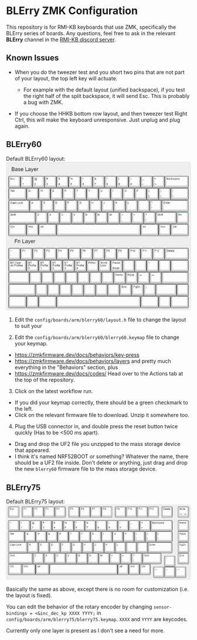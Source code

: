 # BLErry ZMK Configuration

This repository is for RMI-KB keyboards that use ZMK, specifically the BLErry series of boards. Any questions, feel free to ask in the relevant **BLErry** channel in the [RMI-KB discord server](https://discord.gg/hXcpWvg5zB).

## Known Issues

- When you do the tweezer test and you short two pins that are not part of your layout, the top left key will actuate.

    - For example with the default layout (unified backspace), if you test the right half of the split backspace, it will send Esc. This is probably a bug with ZMK.

- If you choose the HHKB bottom row layout, and then tweezer test Right Ctrl, this will make the keyboard unresponsive. Just unplug and plug again.

## BLErry60

Default BLErry60 layout:
![Default BLErry60 layout](images/blerry60-default.png)

1. Edit the `config/boards/arm/blerry60/layout.h` file to change the layout to suit your 

2. Edit the `config/boards/arm/blerry60/blerry60.keymap` file to change your keymap.
- https://zmkfirmware.dev/docs/behaviors/key-press
- https://zmkfirmware.dev/docs/behaviors/layers
and pretty much everything in the "Behaviors" section, plus
- https://zmkfirmware.dev/docs/codes/
Head over to the Actions tab at the top of the repository.

3. Click on the latest workflow run.

- If you did your keymap correctly, there should be a green checkmark to the left.
- Click on the relevant firmware file to download. Unzip it somewhere too.

4. Plug the USB connector in, and double press the reset button twice quickly (Has to be <500 ms apart).

- Drag and drop the UF2 file you unzipped to the mass storage device that appeared.
- I think it's named NRF52BOOT or something? Whatever the name, there should be a UF2 file inside. Don't delete or anything, just drag and drop the new `blerry60` firmware file to the mass storage device.

## BLErry75

Default BLErry75 layout:
![Default BLErry75 layout](images/blerry75-default.png)

Basically the same as above, except there is no room for customization (i.e. the layout is fixed).

You can edit the behavior of the rotary encoder by changing `sensor-bindings = <&inc_dec_kp XXXX YYYY;` in `config/boards/arm/blerry75/blerry75.keymap`. `XXXX` and `YYYY` are keycodes.

Currently only one layer is present as I don't see a need for more.